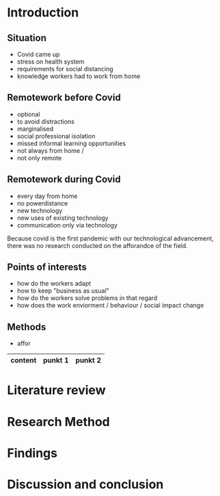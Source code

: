 # Introduction
## Situation
- Covid came up
- stress on health system
- requirements for social distancing
- knowledge workers had to work from home
## Remotework before Covid
- optional 
- to avoid distractions
- marginalised
- social professional isolation
- missed informal learning opportunities
- not always from home /
- not only remote

## Remotework during Covid
- every day from home
- no powerdistance
- new technology
- new uses of existing technology
- communication only via technology

Because covid is the first pandemic with our technological advancement, there was no research conducted on the afforandce of the field.

## Points of interests
- how do the workers adapt
- how to keep "business as usual"
- how do the workers solve problems in that regard
- how does the work enviorment / behaviour / social impact change

## Methods
- affor

content| punkt 1 | punkt 2 | 
|---|---|---|


# Literature review

# Research Method

# Findings

# Discussion and conclusion